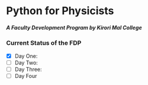 # Python for Physicists
##### A Faculty Development Program by Kirori Mal College
### Current Status of the FDP
- [x] Day One: 
- [ ] Day Two:
- [ ] Day Three:
- [ ] Day Four
